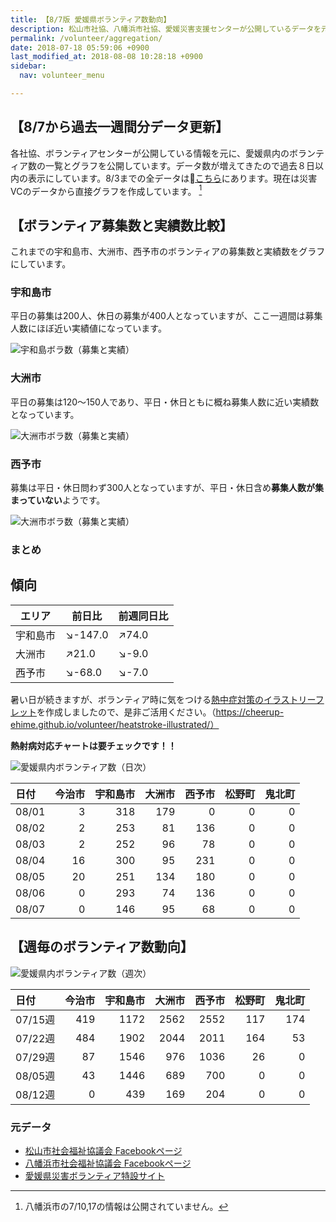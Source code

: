```yaml
---
title: 【8/7版 愛媛県ボランティア数動向】
description: 松山市社協、八幡浜市社協、愛媛災害支援センターが公開しているデータを元に、ボランティア数のグラフを作成・公開しています。
permalink: /volunteer/aggregation/
date: 2018-07-18 05:59:06 +0900
last_modified_at: 2018-08-08 10:28:18 +0900
sidebar:
  nav: volunteer_menu

---
```


## 【8/7から過去一週間分データ更新】

各社協、ボランティアセンターが公開している情報を元に、愛媛県内のボランティア数の一覧とグラフを公開しています。データ数が増えてきたので過去８日以内の表示にしています。8/3までの全データは[こちら](https://docs.google.com/spreadsheets/d/1h-GFHoNa55P96wu_HNbPk899eN4HZcnu1T9q4eag8Uc/edit#gid=0)にあります。現在は災害VCのデータから直接グラフを作成しています。 [^1]

## 【ボランティア募集数と実績数比較】

これまでの宇和島市、大洲市、西予市のボランティアの募集数と実績数をグラフにしています。

### 宇和島市

平日の募集は200人、休日の募集が400人となっていますが、ここ一週間は募集人数にほぼ近い実績値になっています。

 ![宇和島ボラ数（募集と実績）](/assets/images/volunteer_headcount/宇和島市_volunteer_headcount_diff_20180807.png)

### 大洲市

平日の募集は120〜150人であり、平日・休日ともに概ね募集人数に近い実績数となっています。

 ![大洲市ボラ数（募集と実績）](/assets/images/volunteer_headcount/大洲市_volunteer_headcount_diff_20180807.png)

### 西予市

募集は平日・休日問わず300人となっていますが、平日・休日含め**募集人数が集まっていない**ようです。

 ![大洲市ボラ数（募集と実績）](/assets/images/volunteer_headcount/西予市_volunteer_headcount_diff_20180807.png)

### まとめ


## 傾向

エリア | 前日比 | 前週同日比
---------|----------|---------
 宇和島市 | :arrow_lower_right:-147.0 | :arrow_upper_right:74.0
 大洲市  | :arrow_upper_right:21.0 | :arrow_lower_right:-9.0
 西予市  | :arrow_lower_right:-68.0 | :arrow_lower_right:-7.0



暑い日が続きますが、ボランティア時に気をつける[熱中症対策のイラストリーフレット](https://cheerup-ehime.github.io/volunteer/heatstroke-illustrated/)を作成しましたので、是非ご活用ください。（https://cheerup-ehime.github.io/volunteer/heatstroke-illustrated/）

**熱射病対応チャートは要チェックです！！**


![愛媛県内ボランティア数（日次）](/assets/images/volunteer_count.png)

[^1]: 八幡浜市の7/10,17の情報は公開されていません。

| 日付   |   今治市 |   宇和島市 |   大洲市 |   西予市 |   松野町 |   鬼北町 |
|:-------|---------:|-----------:|---------:|---------:|---------:|---------:|
| 08/01  |        3 |        318 |      179 |        0 |        0 |        0 |
| 08/02  |        2 |        253 |       81 |      136 |        0 |        0 |
| 08/03  |        2 |        252 |       96 |       78 |        0 |        0 |
| 08/04  |       16 |        300 |       95 |      231 |        0 |        0 |
| 08/05  |       20 |        251 |      134 |      180 |        0 |        0 |
| 08/06  |        0 |        293 |       74 |      136 |        0 |        0 |
| 08/07  |        0 |        146 |       95 |       68 |        0 |        0 |

## 【週毎のボランティア数動向】

![愛媛県内ボランティア数（週次）](/assets/images/volunteer_count_week.png)

| 日付    |   今治市 |   宇和島市 |   大洲市 |   西予市 |   松野町 |   鬼北町 |
|:--------|---------:|-----------:|---------:|---------:|---------:|---------:|
| 07/15週 |      419 |       1172 |     2562 |     2552 |      117 |      174 |
| 07/22週 |      484 |       1902 |     2044 |     2011 |      164 |       53 |
| 07/29週 |       87 |       1546 |      976 |     1036 |       26 |        0 |
| 08/05週 |       43 |       1446 |      689 |      700 |        0 |        0 |
| 08/12週 |        0 |        439 |      169 |      204 |        0 |        0 |

### 元データ

- [松山市社会福祉協議会 Facebookページ](https://www.facebook.com/matsuyama.wel/)
- [八幡浜市社会福祉協議会 Facebookページ](https://www.facebook.com/ywthm.syakyo/)
- [愛媛県災害ボランティア特設サイト](https://ehimesvc.jp/)
